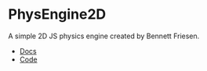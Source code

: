 # PhysEngine2D
A simple 2D JS physics engine created by Bennett Friesen.

- [Docs](/docs)
- [Code](/physicsEngine.js)
